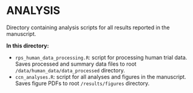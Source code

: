 # ANALYSIS

Directory containing analysis scripts for all results reported in the manuscript.

**In this directory:**

* `rps_human_data_processing.R`: script for processing human trial data. Saves processed and summary data files to root `/data/human_data/data_processed` directory.
* `ccn_analyses.R`: script for all analyses and figures in the manuscript. Saves figure PDFs to root `/results/figures` directory.